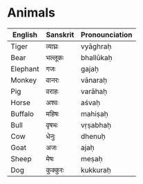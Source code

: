 
# Animals
|English | Sanskrit | Pronounciation | 
|-|-|-|
|Tiger|व्याघ्रः|vyāghraḥ|
|Bear|भल्लूकः|bhallūkaḥ|
|Elephant |गजः |gajaḥ 
|Monkey |वानरः |vānaraḥ
|Pig |वराहः |varāhaḥ
|Horse |अश्वः |aśvaḥ
|Buffalo |महिषः |mahiṣaḥ
|Bull |वृषभः |vṛṣabhaḥ
|Cow |धेनुः |dhenuḥ
|Goat |अजः |ajaḥ
|Sheep |मेषः |meṣaḥ
|Dog |कुक्कुरः |kukkuraḥ
